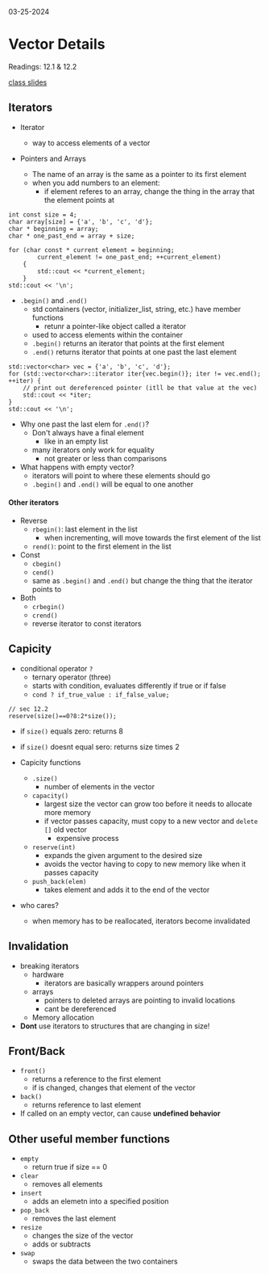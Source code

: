 03-25-2024

# Vector Details

Readings: 12.1 & 12.2

[class slides](https://cse232-msu.github.io/CSE232/lectures/week10.html)

## Iterators

- Iterator 
    - way to access elements of a vector

- Pointers and Arrays
    - The name of an array is the same as a pointer to its first element
    - when you add numbers to an element:
        - if element referes to an array, change the thing in the array that the element points at

```
int const size = 4;
char array[size] = {'a', 'b', 'c', 'd'};
char * beginning = array;
char * one_past_end = array + size;

for (char const * current element = beginning; 
        current_element != one_past_end; ++current_element) 
    {
        std::cout << *current_element;
    }
std::cout << '\n';
```

- `.begin()` and `.end()`
    - std containers (vector, initializer_list, string, etc.) have member functions
        - retunr a pointer-like object called a iterator
    - used to access elements within the container
    - `.begin()` returns an iterator that points at the first element
    - `.end()` returns iterator that points at one past the last element


```
std::vector<char> vec = {'a', 'b', 'c', 'd'};
for (std::vector<char>::iterator iter{vec.begin()}; iter != vec.end(); ++iter) {
    // print out dereferenced pointer (itll be that value at the vec)
    std::cout << *iter;
}
std::cout << '\n';
```

- Why one past the last elem for `.end()`?
    - Don't always have a final element
        - like in an empty list
    - many iterators only work for equality 
        - not greater or less than comparisons
- What happens with empty vector?
    - iterators will point to where these elements should go
    - `.begin()` and `.end()` will be equal to one another

#### Other iterators

- Reverse
    - `rbegin()`: last element in the list
        - when incrementing, will move towards the first element of the list
    - `rend()`: point to the first element in the list 
- Const
    - `cbegin()`
    - `cend()`
    - same as `.begin()` and `.end()` but change the thing that the iterator points to
- Both
    - `crbegin()`
    - `crend()`
    - reverse iterator to const iterators

## Capicity

- conditional operator `?`
    - ternary operator (three) 
    - starts with condition, evaluates differently if true or if false
    - `cond ? if_true_value : if_false_value;`

```
// sec 12.2 
reserve(size()==0?8:2*size());
```
- if `size()` equals zero: returns 8
- if `size()` doesnt equal sero: returns size times 2

- Capicity functions
    - `.size()`
        - number of elements in the vector
    - `capacity()`
        - largest size the vector can grow too before it needs to allocate more memory
        - if vector passes capacity, must copy to a new vector and `delete []` old vector
            - expensive process
    - `reserve(int)` 
        - expands the given argument to the desired size
        - avoids the vector having to copy to new memory like when it passes capacity
    - `push_back(elem)` 
        - takes element and adds it to the end of the vector

- who cares?
    - when memory has to be reallocated, iterators become invalidated

## Invalidation

- breaking iterators
    - hardware
        - iterators are basically wrappers around pointers
    - arrays
        - pointers to deleted arrays are pointing to invalid locations
        - cant be dereferenced
    - Memory allocation
- **Dont** use iterators to structures that are changing in size!

## Front/Back

- `front()`
    - returns a reference to the first element
    - if is changed, changes that element of the vector
- `back()`
    - returns reference to last element
- If called on an empty vector, can cause **undefined behavior**

## Other useful member functions
- `empty`
    - return true if size == 0
- `clear`
    - removes all elements
- `insert`
    - adds an elemetn into a specified position
- `pop_back`
    - removes the last element
- `resize`
    - changes the size of the vector
    - adds or subtracts
- `swap`
    - swaps the data between the two containers